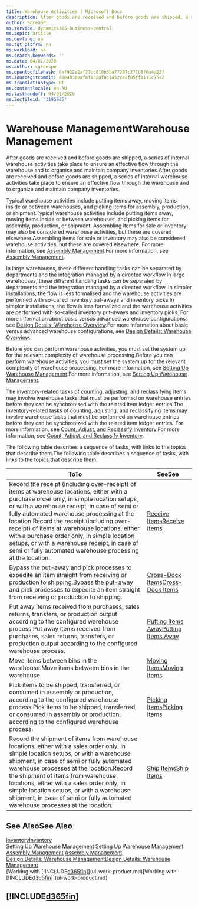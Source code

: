 ```yaml
---
title: Warehouse Activities | Microsoft Docs
description: After goods are received and before goods are shipped, a series of internal warehouse activities take place to ensure an effective flow through the warehouse and to organise and maintain company inventories.
author: SorenGP
ms.service: dynamics365-business-central
ms.topic: article
ms.devlang: na
ms.tgt_pltfrm: na
ms.workload: na
ms.search.keywords: ''
ms.date: 04/01/2020
ms.author: sgroespe
ms.openlocfilehash: 0af922e2af27cc810b3ba77207c271b8f6a4a22f
ms.sourcegitcommit: 88e4b30eaf6fa32af0c1452ce2f85ff1111c75e2
ms.translationtype: HT
ms.contentlocale: en-AU
ms.lasthandoff: 04/01/2020
ms.locfileid: "3195985"
---
```

# <a name="warehouse-management"></a><span data-ttu-id="d04cf-103">Warehouse Management</span><span class="sxs-lookup"><span data-stu-id="d04cf-103">Warehouse Management</span></span>
<span data-ttu-id="d04cf-104">After goods are received and before goods are shipped, a series of internal warehouse activities take place to ensure an effective flow through the warehouse and to organise and maintain company inventories.</span><span class="sxs-lookup"><span data-stu-id="d04cf-104">After goods are received and before goods are shipped, a series of internal warehouse activities take place to ensure an effective flow through the warehouse and to organize and maintain company inventories.</span></span>

<span data-ttu-id="d04cf-105">Typical warehouse activities include putting items away, moving items inside or between warehouses, and picking items for assembly, production, or shipment.</span><span class="sxs-lookup"><span data-stu-id="d04cf-105">Typical warehouse activities include putting items away, moving items inside or between warehouses, and picking items for assembly, production, or shipment.</span></span> <span data-ttu-id="d04cf-106">Assembling items for sale or inventory may also be considered warehouse activities, but these are covered elsewhere.</span><span class="sxs-lookup"><span data-stu-id="d04cf-106">Assembling items for sale or inventory may also be considered warehouse activities, but these are covered elsewhere.</span></span> <span data-ttu-id="d04cf-107">For more information, see [Assembly Management](assembly-assemble-items.md).</span><span class="sxs-lookup"><span data-stu-id="d04cf-107">For more information, see [Assembly Management](assembly-assemble-items.md).</span></span>  

<span data-ttu-id="d04cf-108">In large warehouses, these different handling tasks can be separated by departments and the integration managed by a directed workflow.</span><span class="sxs-lookup"><span data-stu-id="d04cf-108">In large warehouses, these different handling tasks can be separated by departments and the integration managed by a directed workflow.</span></span> <span data-ttu-id="d04cf-109">In simpler installations, the flow is less formalised and the warehouse activities are performed with so-called inventory put-aways and inventory picks.</span><span class="sxs-lookup"><span data-stu-id="d04cf-109">In simpler installations, the flow is less formalized and the warehouse activities are performed with so-called inventory put-aways and inventory picks.</span></span> <span data-ttu-id="d04cf-110">For more information about basic versus advanced warehouse configurations, see [Design Details: Warehouse Overview](design-details-warehouse-overview.md).</span><span class="sxs-lookup"><span data-stu-id="d04cf-110">For more information about basic versus advanced warehouse configurations, see [Design Details: Warehouse Overview](design-details-warehouse-overview.md).</span></span>

<span data-ttu-id="d04cf-111">Before you can perform warehouse activities, you must set the system up for the relevant complexity of warehouse processing.</span><span class="sxs-lookup"><span data-stu-id="d04cf-111">Before you can perform warehouse activities, you must set the system up for the relevant complexity of warehouse processing.</span></span> <span data-ttu-id="d04cf-112">For more information, see [Setting Up Warehouse Management](warehouse-setup-warehouse.md).</span><span class="sxs-lookup"><span data-stu-id="d04cf-112">For more information, see [Setting Up Warehouse Management](warehouse-setup-warehouse.md).</span></span>

<span data-ttu-id="d04cf-113">The inventory-related tasks of counting, adjusting, and reclassifying items may involve warehouse tasks that must be performed on warehouse entries before they can be synchronised with the related item ledger entries.</span><span class="sxs-lookup"><span data-stu-id="d04cf-113">The inventory-related tasks of counting, adjusting, and reclassifying items may involve warehouse tasks that must be performed on warehouse entries before they can be synchronized with the related item ledger entries.</span></span> <span data-ttu-id="d04cf-114">For more information, see [Count, Adjust, and Reclassify Inventory](inventory-how-count-adjust-reclassify.md).</span><span class="sxs-lookup"><span data-stu-id="d04cf-114">For more information, see [Count, Adjust, and Reclassify Inventory](inventory-how-count-adjust-reclassify.md).</span></span>

 <span data-ttu-id="d04cf-115">The following table describes a sequence of tasks, with links to the topics that describe them.</span><span class="sxs-lookup"><span data-stu-id="d04cf-115">The following table describes a sequence of tasks, with links to the topics that describe them.</span></span>   

|<span data-ttu-id="d04cf-116">**To**</span><span class="sxs-lookup"><span data-stu-id="d04cf-116">**To**</span></span>|<span data-ttu-id="d04cf-117">**See**</span><span class="sxs-lookup"><span data-stu-id="d04cf-117">**See**</span></span>|  
|------------|-------------|  
|<span data-ttu-id="d04cf-118">Record the receipt (including over-receipt) of items at warehouse locations, either with a purchase order only, in simple location setups, or with a warehouse receipt, in case of semi or fully automated warehouse processing at the location.</span><span class="sxs-lookup"><span data-stu-id="d04cf-118">Record the receipt (including over-receipt) of items at warehouse locations, either with a purchase order only, in simple location setups, or with a warehouse receipt, in case of semi or fully automated warehouse processing at the location.</span></span>|[<span data-ttu-id="d04cf-119">Receive Items</span><span class="sxs-lookup"><span data-stu-id="d04cf-119">Receive Items</span></span>](warehouse-how-receive-items.md)|
|<span data-ttu-id="d04cf-120">Bypass the put-away and pick processes to expedite an item straight from receiving or production to shipping.</span><span class="sxs-lookup"><span data-stu-id="d04cf-120">Bypass the put-away and pick processes to expedite an item straight from receiving or production to shipping.</span></span>|[<span data-ttu-id="d04cf-121">Cross-Dock Items</span><span class="sxs-lookup"><span data-stu-id="d04cf-121">Cross-Dock Items</span></span>](warehouse-how-to-cross-dock-items.md)|    
|<span data-ttu-id="d04cf-122">Put away items received from purchases, sales returns, transfers, or production output according to the configured warehouse process.</span><span class="sxs-lookup"><span data-stu-id="d04cf-122">Put away items received from purchases, sales returns, transfers, or production output according to the configured warehouse process.</span></span>|[<span data-ttu-id="d04cf-123">Putting Items Away</span><span class="sxs-lookup"><span data-stu-id="d04cf-123">Putting Items Away</span></span>](warehouse-put-away-items.md)|
|<span data-ttu-id="d04cf-124">Move items between bins in the warehouse.</span><span class="sxs-lookup"><span data-stu-id="d04cf-124">Move items between bins in the warehouse.</span></span>|[<span data-ttu-id="d04cf-125">Moving Items</span><span class="sxs-lookup"><span data-stu-id="d04cf-125">Moving Items</span></span>](warehouse-move-items.md)|
|<span data-ttu-id="d04cf-126">Pick items to be shipped, transferred, or consumed in assembly or production, according to the configured warehouse process.</span><span class="sxs-lookup"><span data-stu-id="d04cf-126">Pick items to be shipped, transferred, or consumed in assembly or production, according to the configured warehouse process.</span></span>|[<span data-ttu-id="d04cf-127">Picking Items</span><span class="sxs-lookup"><span data-stu-id="d04cf-127">Picking Items</span></span>](warehouse-pick-items.md)|
|<span data-ttu-id="d04cf-128">Record the shipment of items from warehouse locations, either with a sales order only, in simple location setups, or with a warehouse shipment, in case of semi or fully automated warehouse processes at the location.</span><span class="sxs-lookup"><span data-stu-id="d04cf-128">Record the shipment of items from warehouse locations, either with a sales order only, in simple location setups, or with a warehouse shipment, in case of semi or fully automated warehouse processes at the location.</span></span>|[<span data-ttu-id="d04cf-129">Ship Items</span><span class="sxs-lookup"><span data-stu-id="d04cf-129">Ship Items</span></span>](warehouse-how-ship-items.md)|  

## <a name="see-also"></a><span data-ttu-id="d04cf-130">See Also</span><span class="sxs-lookup"><span data-stu-id="d04cf-130">See Also</span></span>  
[<span data-ttu-id="d04cf-131">Inventory</span><span class="sxs-lookup"><span data-stu-id="d04cf-131">Inventory</span></span>](inventory-manage-inventory.md)  
<span data-ttu-id="d04cf-132">[Setting Up Warehouse Management](warehouse-setup-warehouse.md)   </span><span class="sxs-lookup"><span data-stu-id="d04cf-132">[Setting Up Warehouse Management](warehouse-setup-warehouse.md)   </span></span>  
<span data-ttu-id="d04cf-133">[Assembly Management](assembly-assemble-items.md)  </span><span class="sxs-lookup"><span data-stu-id="d04cf-133">[Assembly Management](assembly-assemble-items.md)  </span></span>  
[<span data-ttu-id="d04cf-134">Design Details: Warehouse Management</span><span class="sxs-lookup"><span data-stu-id="d04cf-134">Design Details: Warehouse Management</span></span>](design-details-warehouse-management.md)  
<span data-ttu-id="d04cf-135">[Working with [!INCLUDE[d365fin](includes/d365fin_md.md)]](ui-work-product.md)</span><span class="sxs-lookup"><span data-stu-id="d04cf-135">[Working with [!INCLUDE[d365fin](includes/d365fin_md.md)]](ui-work-product.md)</span></span>  

## [!INCLUDE[d365fin](includes/free_trial_md.md)]  
